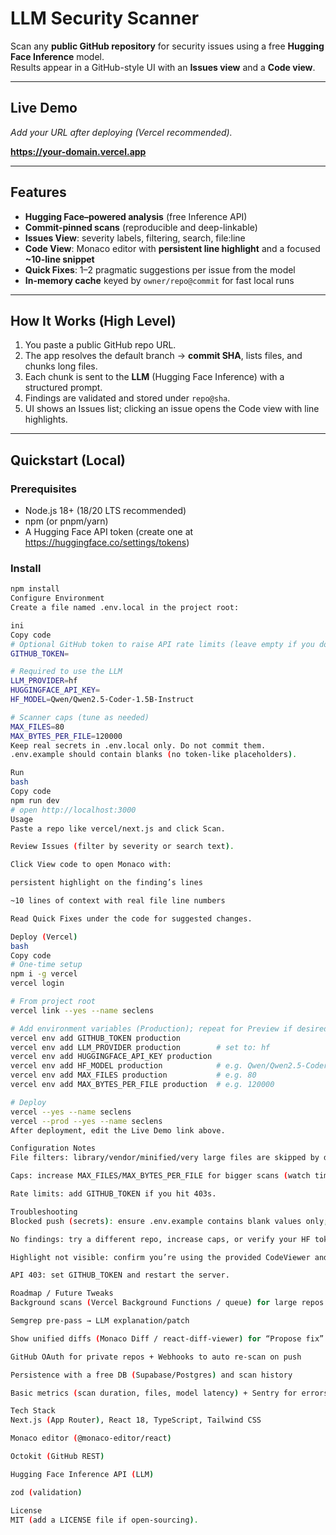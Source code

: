 # LLM Security Scanner

Scan any **public GitHub repository** for security issues using a free **Hugging Face Inference** model.  
Results appear in a GitHub-style UI with an **Issues view** and a **Code view**.

---

## Live Demo
_Add your URL after deploying (Vercel recommended)._

**https://your-domain.vercel.app**

---

## Features

- **Hugging Face–powered analysis** (free Inference API)
- **Commit-pinned scans** (reproducible and deep-linkable)
- **Issues View**: severity labels, filtering, search, file:line
- **Code View**: Monaco editor with **persistent line highlight** and a focused **~10-line snippet**
- **Quick Fixes**: 1–2 pragmatic suggestions per issue from the model
- **In-memory cache** keyed by `owner/repo@commit` for fast local runs

---

## How It Works (High Level)

1. You paste a public GitHub repo URL.
2. The app resolves the default branch → **commit SHA**, lists files, and chunks long files.
3. Each chunk is sent to the **LLM** (Hugging Face Inference) with a structured prompt.
4. Findings are validated and stored under `repo@sha`.
5. UI shows an Issues list; clicking an issue opens the Code view with line highlights.

---

## Quickstart (Local)

### Prerequisites
- Node.js 18+ (18/20 LTS recommended)
- npm (or pnpm/yarn)
- A Hugging Face API token (create one at https://huggingface.co/settings/tokens)

### Install
```bash
npm install
Configure Environment
Create a file named .env.local in the project root:

ini
Copy code
# Optional GitHub token to raise API rate limits (leave empty if you don't have one)
GITHUB_TOKEN=

# Required to use the LLM
LLM_PROVIDER=hf
HUGGINGFACE_API_KEY=
HF_MODEL=Qwen/Qwen2.5-Coder-1.5B-Instruct

# Scanner caps (tune as needed)
MAX_FILES=80
MAX_BYTES_PER_FILE=120000
Keep real secrets in .env.local only. Do not commit them.
.env.example should contain blanks (no token-like placeholders).

Run
bash
Copy code
npm run dev
# open http://localhost:3000
Usage
Paste a repo like vercel/next.js and click Scan.

Review Issues (filter by severity or search text).

Click View code to open Monaco with:

persistent highlight on the finding’s lines

~10 lines of context with real file line numbers

Read Quick Fixes under the code for suggested changes.

Deploy (Vercel)
bash
Copy code
# One-time setup
npm i -g vercel
vercel login

# From project root
vercel link --yes --name seclens

# Add environment variables (Production); repeat for Preview if desired
vercel env add GITHUB_TOKEN production
vercel env add LLM_PROVIDER production        # set to: hf
vercel env add HUGGINGFACE_API_KEY production
vercel env add HF_MODEL production            # e.g. Qwen/Qwen2.5-Coder-1.5B-Instruct
vercel env add MAX_FILES production           # e.g. 80
vercel env add MAX_BYTES_PER_FILE production  # e.g. 120000

# Deploy
vercel --yes --name seclens
vercel --prod --yes --name seclens
After deployment, edit the Live Demo link above.

Configuration Notes
File filters: library/vendor/minified/very large files are skipped by default.

Caps: increase MAX_FILES/MAX_BYTES_PER_FILE for bigger scans (watch timeouts).

Rate limits: add GITHUB_TOKEN if you hit 403s.

Troubleshooting
Blocked push (secrets): ensure .env.example contains blank values only; never add token-looking strings.

No findings: try a different repo, increase caps, or verify your HF token/model.

Highlight not visible: confirm you’re using the provided CodeViewer and that CSS is loaded.

API 403: set GITHUB_TOKEN and restart the server.

Roadmap / Future Tweaks
Background scans (Vercel Background Functions / queue) for large repos

Semgrep pre-pass → LLM explanation/patch

Show unified diffs (Monaco Diff / react-diff-viewer) for “Propose fix”

GitHub OAuth for private repos + Webhooks to auto re-scan on push

Persistence with a free DB (Supabase/Postgres) and scan history

Basic metrics (scan duration, files, model latency) + Sentry for errors

Tech Stack
Next.js (App Router), React 18, TypeScript, Tailwind CSS

Monaco editor (@monaco-editor/react)

Octokit (GitHub REST)

Hugging Face Inference API (LLM)

zod (validation)

License
MIT (add a LICENSE file if open-sourcing).
